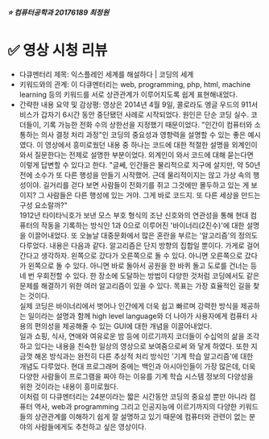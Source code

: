 ##### :star: 컴퓨터공학과 20176189 최정원

# :white_check_mark: 영상 시청 리뷰 
* 다큐멘터리 제목: 익스플레인 세계를 해설하다 | 코딩의 세계
* 키워드와의 관계: 이 다큐멘터리는 web, programming, php, html, machine learning 등의 키워드를 서로 상관관계가 이루어지도록 쉽게 표현해내었다.
* 간략한 내용 요약 및 감상평: 영상은 2014년 4월 9일, 콜로라도 엥글 우드의 911서비스가 갑자기 6시간 동안 중단됐던 사례로 시작되었다. 원인은 단순 코딩 실수. 코더들이, 기록 가능한 전화 수의 상한선을 지정했기 때문이었다. "인간이 컴퓨터와 소통하는 의사 결정 처리 과정"인 코딩의 중요성과 영향력을 설명할 수 있는 좋은 예시였다. 이 영상에서 흥미로웠던 내용 중 하나는 코드에 대한 적절한 설명을 외계인이 와서 질문한다는 전제로 설명한 부분이었다. 외계인이 와서 코드에 대해 묻는다면 이렇게 답변할 수 있다고 한다. "글쎄, 인간들은 물리적으로 지구에 살지만, 약 50년 전에 소수가 또 다른 행성을 만들기 시작했어. 근데 물리적이지는 않고 가상 속의 행성이야. 길거리를 걷다 보면 사람들이 전화기를 쥐고 그것에만 몰두하고 있는 게 보이지? 그 사람들은 다른 행성에 있는 거야. 그게 바로 코드지. 또 다른 세상을 만드는 구성 요소랄까?"  
  1912년 타이타닉호가 보낸 모스 부호 형식의 조난 신호와의 연관성을 통해 현대 컴퓨터의 작동을 기록하는 방식인 1과 0으로 이루어진 '바이너리(2진수)'에 대한 설명을 이끌어내었다. 또 오늘날 대중문화에서 많은 혼란을 부르는 '알고리즘'의 정의도 다루었다. 내용은 다음과 같다. 알고리즘은 단지 방향의 집합일 뿐이다. 가게로 걸어간다고 생각하자. 왼쪽으로 갔다가 오른쪽으로 돌 수 있다. 아니면 오른쪽으로 갔다가 왼쪽으로 돌 수 있다. 아니면 바로 돌아서 공원을 한 바퀴 돌고 도로를 건너는 등 네 번 우회전할 수 있다. 한 장소에 도달하는 방법이 다양한 것처럼 코딩에서도 같은 문제를 해결하기 위한 여러 알고리즘이 있을 수 있다. 목표는 가장 효율적인 길을 찾는 것이다.  
  실제 코딩은 바이너리에서 벗어나 인간에게 더욱 쉽고 빠르며 강력한 방식을 제공하는 일이라는 설명과 함께 high level language와 더 나아가 사용자에게 컴퓨터 사용의 편의성을 제공해줄 수 있는 GUI에 대한 개념을 이끌어내었다.  
  일과 쇼핑, 식사, 연애와 여유로운 밤 등에 이르기까지 코더들이 수십억의 삶을 조각하고 있다는 내용을 친숙한 일상의 영상으로 보여줌으로써 와 닿게 하였다. 또한 지금껏 해온 방식과는 완전히 다른 추상적 처리 방식인 '기계 학습 알고리즘'에 대한 개념도 다루었다. 현대 프로그래머 중에는 백인과 아시아인들이 가장 많은데, 더욱 다양한 사람들이 프로그램을 짜야 하는 이유를 기계 학습 시스템 정보의 다양성을 위한 것이라는 내용이 흥미로웠다.  
  이처럼 이 다큐멘터리는 24분이라는 짧은 시간동안 코딩의 중요성 뿐만 아니라 컴퓨터 역사, web과 programming 그리고 인공지능에 이르기까지의 다양한 키워드들의 상관관계를 이해하기 쉽게 잘 설명하고 있기 때문에  컴퓨터와 관련이 없는 분야의 사람들에게도 추천하고 싶은 영상이다.
  

